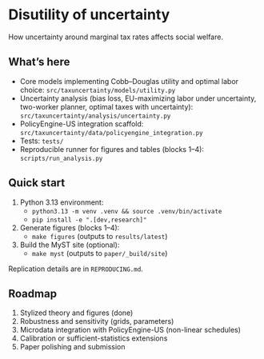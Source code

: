 # Disutility of uncertainty

How uncertainty around marginal tax rates affects social welfare.

What’s here
------------

- Core models implementing Cobb–Douglas utility and optimal labor choice: `src/taxuncertainty/models/utility.py`
- Uncertainty analysis (bias loss, EU-maximizing labor under uncertainty, two-worker planner, optimal taxes with uncertainty): `src/taxuncertainty/analysis/uncertainty.py`
- PolicyEngine-US integration scaffold: `src/taxuncertainty/data/policyengine_integration.py`
- Tests: `tests/`
- Reproducible runner for figures and tables (blocks 1–4): `scripts/run_analysis.py`

Quick start
-----------

1. Python 3.13 environment:
   - `python3.13 -m venv .venv && source .venv/bin/activate`
   - `pip install -e ".[dev,research]"`
2. Generate figures (blocks 1–4):
   - `make figures` (outputs to `results/latest`)
3. Build the MyST site (optional):
   - `make myst` (outputs to `paper/_build/site`)

Replication details are in `REPRODUCING.md`.

Roadmap
-------

1. Stylized theory and figures (done)
2. Robustness and sensitivity (grids, parameters)
3. Microdata integration with PolicyEngine-US (non-linear schedules)
4. Calibration or sufficient-statistics extensions
5. Paper polishing and submission
